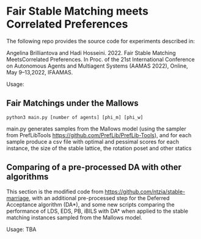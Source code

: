 # Fair Stable Matching meets Correlated Preferences

The following repo provides the source code for experiments described in:

Angelina Brilliantova and Hadi Hosseini. 2022. 
Fair Stable Matching MeetsCorrelated Preferences. In Proc. of the 21st International Conference on Autonomous Agents and Multiagent Systems (AAMAS 2022), Online, 
May 9–13,2022, IFAAMAS.

Usage:

## Fair Matchings under the Mallows
```
python3 main.py [number of agents] [phi_m] [phi_w]
```

main.py generates samples from the Mallows model (using the sampler from PrefLibTools https://github.com/PrefLib/PrefLib-Tools), and for each sample produce a csv file with optimal and pessimal scores for each instance, the size of the stable lattice, the rotation poset and other statics

## Comparing of a pre-processed DA with other algorithms

This section is the modified code from https://github.com/ntzia/stable-marriage, with an additional pre-processed step for the Deferred Acceptance algorithm (DA*), 
and some new scripts comparing the performance of LDS, EDS, PB, iBILS with DA* when applied to the stable matching instances sampled from the Mallows model.

Usage:
TBA
